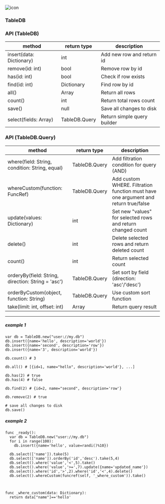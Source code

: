 ![icon](https://user-images.githubusercontent.com/12999437/186977912-32173e22-1325-41bc-94e0-30612efe181e.png)
### TableDB

### API (TableDB)

| method  | return type | description |
| ------------- | ------------- | ------------- |
| insert(data: Dictionary)  | int  | Add new row and return id |
| remove(id: int)  | bool  | Remove row by id  |
| has(id: int)  | bool  | Check if row exists |
| find(id: int)  | Dictionary  | Find row by id |
| all()  | Array  | Return all rows |
| count()  | int  | Return total rows count |
| save()  | null  | Save all changes to disk |
| select(fields: Array)  | TableDB.Query  | Return simple query builder |

### API (TableDB.Query)
| method  | return type | description |
| ------------- | ------------- | ------------- |
| where(field: String, condition: String, equal)  | TableDB.Query | Add filtration condition for query (AND) |
| whereCustom(function: FuncRef)  | TableDB.Query | Add custom WHERE. Filtration function must have one argument and return true/false |
| update(values: Dictionary) | int | Set new "values" for selected rows and return changed count |
| delete() | int | Delete selected rows and return deleted count |
| count() | int | Return selected count |
| orderyBy(field: String, direction: String = 'asc') | TableDB.Query | Set sort by field (direction: 'asc'/'desc') |
| orderByCustom(object, function: String) | TableDB.Query | Use custom sort function |
| take(limit: int, offset: int) | Array | Return query result |

____

##### example 1
```
var db = TableDB.new("user://my.db")
db.insert({name='hello', description='world'})
db.insert({name='second', description='row'})
db.insert({name='3', description='world'})

db.count() # 3

db.all() # [{id=1, name="hello", description='world'}, ...]

db.has(2) # true
db.has(4) # false

db.find(2) # {id=2, name="second", description='row'}

db.remove(2) # true

# save all changes to disk
db.save()
```
##### example 2

```
func _ready():
  var db = TableDB.new("user://my.db")
  for i in range(100):
    db.insert({name='hello', value=randi()%10})

  db.select(['name']).take(5)
  db.select(['name']).orderBy('id','desc').take(5,4)
  db.select().where('value','<',5).take()
  db.select().where('value','>=',7).update({name='updated_name'})
  db.select().where('id','>',2).where('id','<',4).delete()
  db.select().whereCustom(funcref(self, '_where_custom')).take()
  
  
  
func _where_custom(data: Dictionary):
  return data["name"]=='hello'
```



